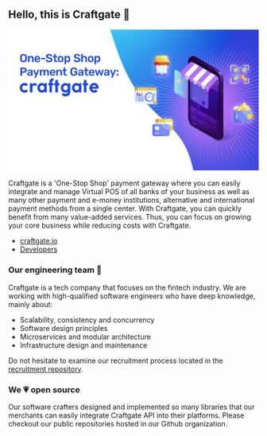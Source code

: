 ## Hello, this is Craftgate 👋

![Craftgate banner](https://github.com/craftgate/.github/blob/master/banner.png?raw=true)

Craftgate is a 'One-Stop Shop' payment gateway where you can easily integrate and manage Virtual POS of all banks of your business as well as many other payment and e-money institutions, alternative and international payment methods from a single center. With Craftgate, you can quickly benefit from many value-added services. Thus, you can focus on growing your core business while reducing costs with Craftgate.

- [craftgate.io](https://craftgate.io/en/)
- [Developers](https://craftgate.io/en/developer/)

### Our engineering team 🙌

Craftgate is a tech company that focuses on the fintech industry. We are working with high-qualified software engineers who have deep knowledge, mainly about: 

- Scalability, consistency and concurrency
- Software design principles
- Microservices and modular architecture
- Infrastructure design and maintenance

Do not hesitate to examine our recruitment process located in the [recruitment repository](https://github.com/craftgate/recruitment).

### We 💗 open source

Our software crafters designed and implemented so many libraries that our merchants can easily integrate Craftgate API into their platforms. Please checkout our public repositories hosted in our Github organization.
